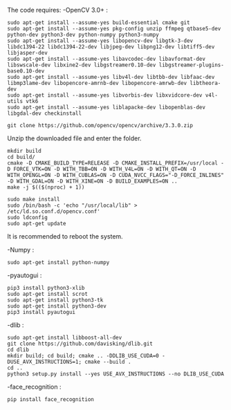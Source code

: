 The code requires:
-OpenCV 3.0+ :

```
sudo apt-get install --assume-yes build-essential cmake git
sudo apt-get install --assume-yes pkg-config unzip ffmpeg qtbase5-dev python-dev python3-dev python-numpy python3-numpy
sudo apt-get install --assume-yes libopencv-dev libgtk-3-dev libdc1394-22 libdc1394-22-dev libjpeg-dev libpng12-dev libtiff5-dev libjasper-dev
sudo apt-get install --assume-yes libavcodec-dev libavformat-dev libswscale-dev libxine2-dev libgstreamer0.10-dev libgstreamer-plugins-base0.10-dev
sudo apt-get install --assume-yes libv4l-dev libtbb-dev libfaac-dev libmp3lame-dev libopencore-amrnb-dev libopencore-amrwb-dev libtheora-dev
sudo apt-get install --assume-yes libvorbis-dev libxvidcore-dev v4l-utils vtk6
sudo apt-get install --assume-yes liblapacke-dev libopenblas-dev libgdal-dev checkinstall
```
`git clone https://github.com/opencv/opencv/archive/3.3.0.zip`

Unzip the downloaded file and enter the folder.

```
mkdir build
cd build/    
cmake -D CMAKE_BUILD_TYPE=RELEASE -D CMAKE_INSTALL_PREFIX=/usr/local -D FORCE_VTK=ON -D WITH_TBB=ON -D WITH_V4L=ON -D WITH_QT=ON -D WITH_OPENGL=ON -D WITH_CUBLAS=ON -D CUDA_NVCC_FLAGS="-D_FORCE_INLINES" -D WITH_GDAL=ON -D WITH_XINE=ON -D BUILD_EXAMPLES=ON ..
make -j $(($(nproc) + 1))

```

```
sudo make install
sudo /bin/bash -c 'echo "/usr/local/lib" > /etc/ld.so.conf.d/opencv.conf'
sudo ldconfig
sudo apt-get update

```
It is recommended to reboot the system.

-Numpy :

`sudo apt-get install python-numpy`

-pyautogui :
```
pip3 install python3-xlib
sudo apt-get install scrot
sudo apt-get install python3-tk
sudo apt-get install python3-dev
pip3 install pyautogui
```

-dlib :
```
sudo apt-get install libboost-all-dev
git clone https://github.com/davisking/dlib.git
cd dlib
mkdir build; cd build; cmake .. -DDLIB_USE_CUDA=0 -DUSE_AVX_INSTRUCTIONS=1; cmake --build .
cd ..
python3 setup.py install --yes USE_AVX_INSTRUCTIONS --no DLIB_USE_CUDA
```
-face_recognition :

`pip install face_recognition`
